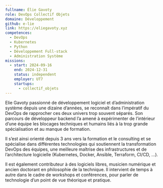 ```yaml
---
fullname: Élie Gavoty
role: DevOps Collectif Objets
domaine: Développement
github: e-lie
link: https://eliegavoty.xyz
competences:
  - DevOps
  - Kubernetes
  - Python
  - Développement Full-stack
  - Administration Système
missions:
  - start: 2024-09-16
    end: 2024-12-31
    status: independent
    employer: UT7
    startups:
      - collectif_objets
---
```

Elie Gavoty passionné de développement logiciel et d’administration système depuis une dizaine d’années, se reconnaît dans l’impératif du DevOps de rapprocher ces deux univers trop souvent séparés. Son parcours de développeur backend l’a amené à expérimenter de l’intérieur d’une équipe les blocages techniques et humains liés à la trop grande spécialisation et au manque de formation.

Il s’est ainsi orienté depuis 3 ans vers la formation et le consulting et se spécialise dans différentes technologies qui soutiennent la transformation DevOps des équipes, une meilleure maîtrise des infrastructures et de l’architecture logicielle (Kubernetes, Docker, Ansible, Terraform, CI/CD, ...).

Il est également contributeur à des logiciels libres, musicien numérique et ancien doctorant en philosophie de la technique. Il intervient de temps à autre dans le cadre de workshops et conférences, pour parler de technologie d’un point de vue théorique et pratique.
